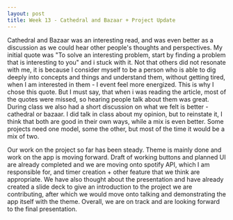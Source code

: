 ```yaml
---
layout: post
title: Week 13 - Cathedral and Bazaar + Project Update
---
```


Cathedral and Bazaar was an interesting read, and was even better as a discussion as we could hear other people's thoughts and perspectives. My initial quote was "To solve an interesting problem, start by finding a problem that is interesting to you" and i stuck with it. Not that others did not resonate with me, it is because I consider myself to be a person who is able to dig deeply into concepts and things and understand them, without getting tired, when I am interested in them - I event feel more energized. This is why I chose this quote. But I must say, that when i was reading the article, most of the quotes were missed, so hearing people talk about them was great. During class we also had a short discussion on what we felt is better - cathedral or bazaar. I did talk in class about my opinion, but to reinstate it, I think that both are good in their own ways, while a mix is even better. Some projects need one model, some the other, but most of the time it would be a mix of two.

<!--more-->
 
Our work on the project so far has been steady. Theme is mainly done and work on the app is moving forward. Draft of working buttons and planned UI are already completed and we are moving onto spotify API, which I am responsible for, and timer creation + other feature that we think are appropriate. We have also thought about the presentation and have already created a slide deck to give an introduction to the project we are contributing, after which we would move onto talking and demonstrating the app itself with the theme. Overall, we are on track and are looking forward to the final presentation.